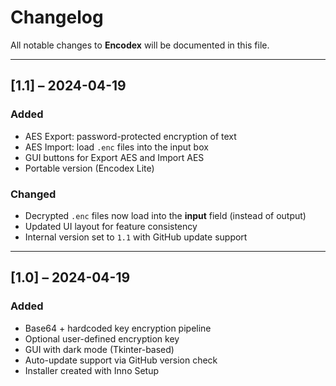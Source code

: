 # Changelog

All notable changes to **Encodex** will be documented in this file.

---

## [1.1] – 2024-04-19

### Added
- AES Export: password-protected encryption of text
- AES Import: load `.enc` files into the input box
- GUI buttons for Export AES and Import AES
- Portable version (Encodex Lite)

### Changed
- Decrypted `.enc` files now load into the **input** field (instead of output)
- Updated UI layout for feature consistency
- Internal version set to `1.1` with GitHub update support

---

## [1.0] – 2024-04-19

### Added
- Base64 + hardcoded key encryption pipeline
- Optional user-defined encryption key
- GUI with dark mode (Tkinter-based)
- Auto-update support via GitHub version check
- Installer created with Inno Setup
